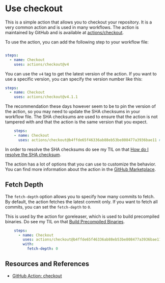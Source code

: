 # Use checkout

This is a simple action that allows you to checkout your repository. It is a very common action and is used in many workflows. The action is maintained by GitHub and is available at [actions/checkout][checkout].

To use the action, you can add the following step to your workflow file:

```yaml

steps:
  - name: Checkout
    uses: actions/checkout@v4
```

You can use the `v4` tag to get the latest version of the action. If you want to use a specific version, you can specify the version number like this:

```yaml
steps:
  - name: Checkout
    uses: actions/checkout@v4.1.1
```

The recommendation these days however seem to be to pin the version of the action, so you may need to update the SHA checksums in your workflow file. The SHA checksums are used to ensure that the action is not tampered with and that the action is the same version that you expect.

```yaml
    steps:
    - name: Checkout
      uses: actions/checkout@b4ffde65f46336ab88eb53be808477a3936bae11 # v4.1.1
```

In order to resolve the SHA checksums do see my TIL on that [How do I resolve the SHA checksum](../github_actions/how_do_I_resolve_the_sha_checksum.md).

The action has a lot of options that you can use to customize the behavior. You can find more information about the action in the [GitHub Marketplace][checkout].

## Fetch Depth

The `fetch-depth` option allows you to specify how many commits to fetch. By default, the action fetches the latest commit only. If you want to fetch all commits, you can set the `fetch-depth` to `0`.

This is used by the action for goreleaser, which is used to build precompiled binaries. Do see my TIL on that [Build Precompiled Binaries](../github/build_precompiled_binaries.md).

```yaml
    steps:
      - name: Checkout
        uses: actions/checkout@b4ffde65f46336ab88eb53be808477a3936bae11 # v4.1.1
        with:
          fetch-depth: 0
```

## Resources and References

- [GitHub Action: checkout][checkout]

[checkout]: https://github.com/marketplace/actions/checkout
